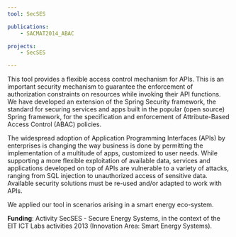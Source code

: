 ```yaml
---
tool: SecSES

publications:
    - SACMAT2014_ABAC

projects:
    - SecSES

---
```


This tool provides a flexible access control mechanism for APIs. This is an important security mechanism to guarantee the enforcement of authorization constraints on resources while invoking their API functions. We have developed an extension of the Spring Security framework, the standard for securing services and apps built in the popular (open source) Spring framework, for the specification and enforcement of Attribute-Based Access Control (ABAC) policies.

The widespread adoption of Application Programming Interfaces (APIs) by enterprises is changing the way business is done by permitting the implementation of a multitude of apps, customized to user needs. While supporting a more flexible exploitation of available data, services and applications developed on top of APIs are vulnerable to a variety of attacks, ranging from SQL injection to unauthorized access of sensitive data. Available security solutions must be re-used and/or adapted to work with APIs.

We applied our tool in scenarios arising in a smart energy eco-system.

**Funding**: Activity SecSES - Secure Energy Systems, in the context of the EIT ICT Labs activities 2013 (Innovation Area: Smart Energy Systems).